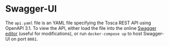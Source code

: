 # Swagger-UI
The `api.yaml` file is an YAML file specifying the Tosca REST API using OpenAPI 3.1.
To view the API, either load the file into the online [Swagger editor](https://editor.swagger.io/)
(useful for modifications), or run `docker-compose up` to host Swagger-UI on port `8081`.  
